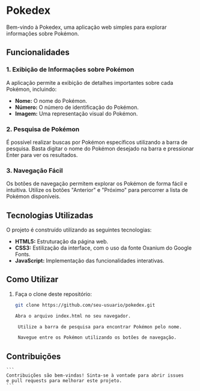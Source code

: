 # Pokedex

Bem-vindo à Pokedex, uma aplicação web simples para explorar informações sobre Pokémon.

## Funcionalidades

### 1. Exibição de Informações sobre Pokémon

A aplicação permite a exibição de detalhes importantes sobre cada Pokémon, incluindo:
- **Nome:** O nome do Pokémon.
- **Número:** O número de identificação do Pokémon.
- **Imagem:** Uma representação visual do Pokémon.

### 2. Pesquisa de Pokémon

É possível realizar buscas por Pokémon específicos utilizando a barra de pesquisa. Basta digitar o nome do Pokémon desejado na barra e pressionar Enter para ver os resultados.

### 3. Navegação Fácil

Os botões de navegação permitem explorar os Pokémon de forma fácil e intuitiva. Utilize os botões "Anterior" e "Próximo" para percorrer a lista de Pokémon disponíveis.

## Tecnologias Utilizadas

O projeto é construído utilizando as seguintes tecnologias:
- **HTML5:** Estruturação da página web.
- **CSS3:** Estilização da interface, com o uso da fonte Oxanium do Google Fonts.
- **JavaScript:** Implementação das funcionalidades interativas.

## Como Utilizar

1. Faça o clone deste repositório:

   ```bash
   git clone https://github.com/seu-usuario/pokedex.git

   Abra o arquivo index.html no seu navegador.

    Utilize a barra de pesquisa para encontrar Pokémon pelo nome.

    Navegue entre os Pokémon utilizando os botões de navegação.
    ```
## Contribuições

    ```
    Contribuições são bem-vindas! Sinta-se à vontade para abrir issues 
    e pull requests para melhorar este projeto.
    ```
